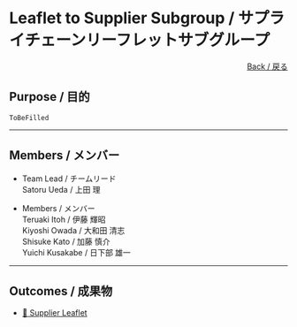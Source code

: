 # Leaflet to Supplier Subgroup / サプライチェーンリーフレットサブグループ

<div style="text-align: right;">
<a href="/Onboarding-JWG/">Back / 戻る</a>
</div>

## Purpose / 目的

```ToBeFilled```

---

## Members / メンバー

- Team Lead / チームリード  
Satoru Ueda / 上田 理  

- Members / メンバー  
Teruaki Itoh / 伊藤 輝昭  
Kiyoshi Owada / 大和田 清志  
Shisuke Kato / 加藤 慎介  
Yuichi Kusakabe / 日下部 雄一  

---

## Outcomes / 成果物

- [&#x1f4c2; Supplier Leaflet](https://github.com/OpenChain-Project/curriculum/tree/master/supplier-leaflet)  

